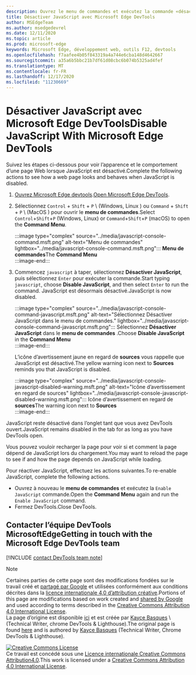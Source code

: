 ```yaml
---
description: Ouvrez le menu de commandes et exécutez la commande «désactiver JavaScript».
title: Désactiver JavaScript avec Microsoft Edge DevTools
author: MSEdgeTeam
ms.author: msedgedevrel
ms.date: 12/11/2020
ms.topic: article
ms.prod: microsoft-edge
keywords: Microsoft Edge, développement web, outils F12, devtools
ms.openlocfilehash: f7aafee4b05f843319a4a744e6cba148d4642667
ms.sourcegitcommit: a35a6b5bbc21b7df61d08cbc6b074b5325ad4fef
ms.translationtype: MT
ms.contentlocale: fr-FR
ms.lasthandoff: 12/17/2020
ms.locfileid: "11230669"
---
```

<!-- Copyright Kayce Basques 

   Licensed under the Apache License, Version 2.0 (the "License");
   you may not use this file except in compliance with the License.
   You may obtain a copy of the License at

       https://www.apache.org/licenses/LICENSE-2.0

   Unless required by applicable law or agreed to in writing, software
   distributed under the License is distributed on an "AS IS" BASIS,
   WITHOUT WARRANTIES OR CONDITIONS OF ANY KIND, either express or implied.
   See the License for the specific language governing permissions and
   limitations under the License.  -->

# <span data-ttu-id="c149e-104">Désactiver JavaScript avec Microsoft Edge DevTools</span><span class="sxs-lookup"><span data-stu-id="c149e-104">Disable JavaScript With Microsoft Edge DevTools</span></span>  

<span data-ttu-id="c149e-105">Suivez les étapes ci-dessous pour voir l’apparence et le comportement d’une page Web lorsque JavaScript est désactivé.</span><span class="sxs-lookup"><span data-stu-id="c149e-105">Complete the following actions to see how a web page looks and behaves when JavaScript is disabled.</span></span>  

1.  <span data-ttu-id="c149e-106">[Ouvrez Microsoft Edge devtools][DevToolsOpen].</span><span class="sxs-lookup"><span data-stu-id="c149e-106">[Open Microsoft Edge DevTools][DevToolsOpen].</span></span>  
1.  <span data-ttu-id="c149e-107">Sélectionnez `Control` + `Shift` + `P` \ (Windows, Linux \) ou `Command` + `Shift` + `P` \ (MacOS \) pour ouvrir le **menu de commandes**.</span><span class="sxs-lookup"><span data-stu-id="c149e-107">Select `Control`+`Shift`+`P` \(Windows, Linux\) or `Command`+`Shift`+`P` \(macOS\) to open the **Command Menu**.</span></span>  
    
    :::image type="complex" source="../media/javascript-console-command.msft.png" alt-text="Menu de commandes" lightbox="../media/javascript-console-command.msft.png":::
       <span data-ttu-id="c149e-109">**Menu de commandes**</span><span class="sxs-lookup"><span data-stu-id="c149e-109">The **Command Menu**</span></span>  
    :::image-end:::  
    
1.  <span data-ttu-id="c149e-110">Commencez `javascript` à taper, sélectionnez **Désactiver JavaScript**, puis sélectionnez `Enter` pour exécuter la commande.</span><span class="sxs-lookup"><span data-stu-id="c149e-110">Start typing `javascript`, choose **Disable JavaScript**, and then select `Enter` to run the command.</span></span>  <span data-ttu-id="c149e-111">JavaScript est désormais désactivé.</span><span class="sxs-lookup"><span data-stu-id="c149e-111">JavaScript is now disabled.</span></span>  
    
    :::image type="complex" source="../media/javascript-console-command-javascript.msft.png" alt-text="Sélectionnez Désactiver JavaScript dans le menu de commandes." lightbox="../media/javascript-console-command-javascript.msft.png":::
       <span data-ttu-id="c149e-113">Sélectionnez **Désactiver JavaScript** dans le **menu de commandes** .</span><span class="sxs-lookup"><span data-stu-id="c149e-113">Choose **Disable JavaScript** in the **Command Menu**</span></span>  
    :::image-end:::  
    
    <span data-ttu-id="c149e-114">L’icône d’avertissement jaune en regard de **sources** vous rappelle que JavaScript est désactivé.</span><span class="sxs-lookup"><span data-stu-id="c149e-114">The yellow warning icon next to **Sources** reminds you that JavaScript is disabled.</span></span>  
    
    :::image type="complex" source="../media/javascript-console-javascript-disabled-warning.msft.png" alt-text="Icône d’avertissement en regard de sources" lightbox="../media/javascript-console-javascript-disabled-warning.msft.png":::
       <span data-ttu-id="c149e-116">Icône d’avertissement en regard de **sources**</span><span class="sxs-lookup"><span data-stu-id="c149e-116">The warning icon next to **Sources**</span></span>  
    :::image-end:::  
    
<span data-ttu-id="c149e-117">JavaScript reste désactivé dans l’onglet tant que vous avez DevTools ouvert.</span><span class="sxs-lookup"><span data-stu-id="c149e-117">JavaScript remains disabled in the tab for as long as you have DevTools open.</span></span>  

<span data-ttu-id="c149e-118">Vous pouvez vouloir recharger la page pour voir si et comment la page dépend de JavaScript lors du chargement.</span><span class="sxs-lookup"><span data-stu-id="c149e-118">You may want to reload the page to see if and how the page depends on JavaScript while loading.</span></span>  

<span data-ttu-id="c149e-119">Pour réactiver JavaScript, effectuez les actions suivantes.</span><span class="sxs-lookup"><span data-stu-id="c149e-119">To re-enable JavaScript, complete the following actions.</span></span>  

*   <span data-ttu-id="c149e-120">Ouvrez à nouveau le **menu de commandes** et exécutez la `Enable JavaScript` commande.</span><span class="sxs-lookup"><span data-stu-id="c149e-120">Open the **Command Menu** again and run the `Enable JavaScript` command.</span></span>  
*   <span data-ttu-id="c149e-121">Fermez DevTools.</span><span class="sxs-lookup"><span data-stu-id="c149e-121">Close DevTools.</span></span>  

## <span data-ttu-id="c149e-122">Contacter l’équipe DevTools MicrosoftEdge</span><span class="sxs-lookup"><span data-stu-id="c149e-122">Getting in touch with the Microsoft Edge DevTools team</span></span>  

[!INCLUDE [contact DevTools team note](../includes/contact-devtools-team-note.md)]  

<!-- links -->  

[DevToolsOpen]: ../open/index.md "Ouvrez Microsoft Edge DevTools | Documents Microsoft"  

> [!NOTE]
> <span data-ttu-id="c149e-124">Certaines parties de cette page sont des modifications fondées sur le travail créé et [partagé par Google][GoogleSitePolicies] et utilisées conformément aux conditions décrites dans la [licence internationale 4,0 d’attribution créative][CCA4IL].</span><span class="sxs-lookup"><span data-stu-id="c149e-124">Portions of this page are modifications based on work created and [shared by Google][GoogleSitePolicies] and used according to terms described in the [Creative Commons Attribution 4.0 International License][CCA4IL].</span></span>  
> <span data-ttu-id="c149e-125">La page d’origine est disponible [ici](https://developers.google.com/web/tools/chrome-devtools/javascript/disable) et est créée par [Kayce Basques][KayceBasques] \ (Technical Writer, chrome DevTools \& Lighthouse\).</span><span class="sxs-lookup"><span data-stu-id="c149e-125">The original page is found [here](https://developers.google.com/web/tools/chrome-devtools/javascript/disable) and is authored by [Kayce Basques][KayceBasques] \(Technical Writer, Chrome DevTools \& Lighthouse\).</span></span>  

[![Creative Commons License][CCby4Image]][CCA4IL]  
<span data-ttu-id="c149e-127">Ce travail est concédé sous une [Licence internationale Creative Commons Attribution4.0][CCA4IL].</span><span class="sxs-lookup"><span data-stu-id="c149e-127">This work is licensed under a [Creative Commons Attribution 4.0 International License][CCA4IL].</span></span>  

[CCA4IL]: https://creativecommons.org/licenses/by/4.0  
[CCby4Image]: https://i.creativecommons.org/l/by/4.0/88x31.png  
[GoogleSitePolicies]: https://developers.google.com/terms/site-policies  
[KayceBasques]: https://developers.google.com/web/resources/contributors/kaycebasques  
